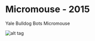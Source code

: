 Micromouse - 2015
================

Yale Bulldog Bots Micromouse

![alt tag](https://raw.github.com/devanshtandon/Micromouse-2015/blob/master/Pictures%20%26%20Videos/robot%2Baward.jpg)

